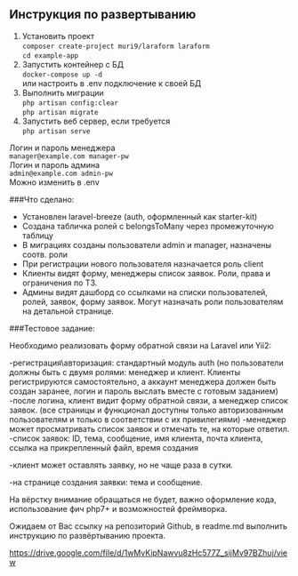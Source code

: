 ## Инструкция по развертыванию

1. Установить проект  
    `composer create-project muri9/laraform laraform`  
    `cd example-app`
1. Запустить контейнер с БД  
   `docker-compose up -d`  
   или настроить в .env подключение к своей БД
1. Выполнить миграции  
`php artisan config:clear`  
`php artisan migrate`
1. Запустить веб сервер, если требуется  
`php artisan serve`

Логин и пароль менеджера  
`manager@example.com manager-pw`  
Логин и пароль админа  
`admin@example.com admin-pw`  
Можно изменить в .env

###Что сделано:
- Установлен laravel-breeze (auth, оформленный как starter-kit) 
- Создана табличка ролей с belongsToMany через промежуточную таблицу
- В миграциях созданы пользователи admin и manager, назначены соотв. роли
- При регистрации нового пользователя назначается роль client
- Клиенты видят форму, менеджеры список заявок. Роли, права и ограничения по ТЗ.
- Админы видят дашборд со ссылками на списки пользователей, ролей, заявок, форму заявок.
  Могут назначать роли пользователям на детальной странице.

###Тестовое задание:

Необходимо реализовать форму обратной связи на Laravel или Yii2:

-регистрация\авторизация: стандартный модуль auth (но пользователи должны быть с двумя
ролями: менеджер и клиент.
Клиенты регистрируются самостоятельно, а аккаунт менеджера должен быть создан заранее,
логин и пароль выслать вместе с готовым заданием)
-после логина, клиент видит форму обратной связи, а менеджер список заявок. (все страницы
и функционал доступны только авторизованным пользователям и только в соответствии с их
привилегиями)
-менеджер может просматривать список заявок и отмечать те, на которые ответил.
-список заявок:
ID, тема, сообщение, имя клиента, почта клиента, ссылка на прикрепленный файл, время
создания

-клиент может оставлять заявку, но не чаще раза в сутки.

-на странице создания заявки: тема и сообщение.

На вёрстку внимание обращаться не будет, важно оформление кода, использование фич php7+
и возможностей фреймворка.

Ожидаем от Вас ссылку на репозиторий Github, в readme.md выполнить инструкцию по
развёртыванию проекта.

https://drive.google.com/file/d/1wMvKipNawvu8zHc577Z_sijMv97BZhuj/view
